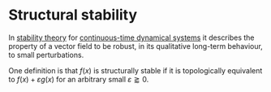 # Structural stability

In [stability theory](https://en.wikipedia.org/wiki/Stability_theory) for [continuous-time dynamical systems](ContinuousDynamicalSystem.md) it describes the property of a vector field to be robust, in its qualitative long-term behaviour, to small perturbations.

One definition is that $f(x)$ is structurally stable if it is topologically equivalent to $f(x)+\varepsilon g(x)$ for an arbitrary small $\varepsilon\gtrapprox0$.
